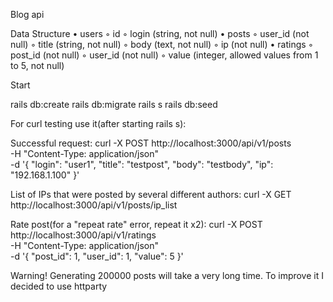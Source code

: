 Blog api

Data Structure
• users
    ◦ id
    ◦ login (string, not null)
• posts
    ◦ user_id (not null)
    ◦ title (string, not null)
    ◦ body (text, not null)
    ◦ ip (not null)
• ratings
    ◦ post_id (not null)
    ◦ user_id (not null)
    ◦ value (integer, allowed values from 1 to 5, not null)

Start

  rails db:create
  rails db:migrate
  rails s
  rails db:seed

For curl testing use it(after starting rails s):

Successful request:
    curl -X POST http://localhost:3000/api/v1/posts \
    -H "Content-Type: application/json" \
    -d '{
        "login": "user1",
        "title": "testpost",
        "body": "testbody",
        "ip": "192.168.1.100"
    }'

List of IPs that were posted by several different authors:
    curl -X GET http://localhost:3000/api/v1/posts/ip_list

Rate post(for a "repeat rate" error, repeat it x2):
    curl -X POST http://localhost:3000/api/v1/ratings \
    -H "Content-Type: application/json" \
    -d '{
        "post_id": 1,
        "user_id": 1,
        "value": 5
    }'

Warning! Generating 200000 posts will take a very long time. To improve it I decided to use httparty
